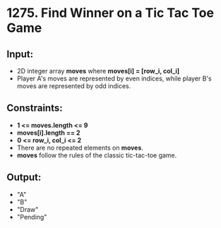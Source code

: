 # 1275. Find Winner on a Tic Tac Toe Game
## Input:
* 2D integer array **moves** where **moves[i] = [row_i, col_i]**
* Player A's moves are represented by even indices, while player B's moves are represented by odd indices.
## Constraints:
* **1 <= moves.length <= 9**
* **moves[i].length == 2**
* **0 <= row_i, col_i <= 2**
* There are no repeated elements on **moves**.
* **moves** follow the rules of the classic tic-tac-toe game.
## Output:
* "A"
* "B"
* "Draw"
* "Pending"